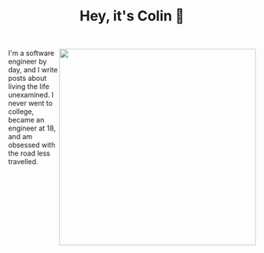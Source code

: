 <h1 align="center">Hey, it's Colin 👋</h1>
<br />
<p>
  <img src="https://images.unsplash.com/photo-1446776811953-b23d57bd21aa?ixid=MXwxMjA3fDB8MHxwaG90by1wYWdlfHx8fGVufDB8fHw%3D&ixlib=rb-1.2.1&auto=format&fit=crop&w=2552&q=80" width="400" align="right">
  
I'm a software engineer by day, and I write posts about living the life unexamined. I never went to college, became an engineer at 18, and am obsessed with the road less travelled.
</p>
